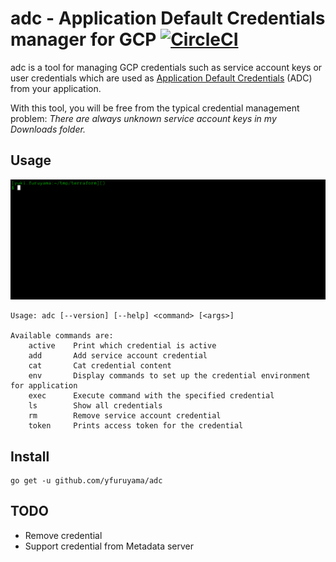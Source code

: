 adc - Application Default Credentials manager for GCP [![CircleCI](https://circleci.com/gh/yfuruyama/adc.svg?style=svg)](https://circleci.com/gh/yfuruyama/adc)
===

adc is a tool for managing GCP credentials such as service account keys or user credentials which are used as [Application Default Credentials](https://cloud.google.com/docs/authentication/production) (ADC) from your application.

With this tool, you will be free from the typical credential management problem: *There are always unknown service account keys in my Downloads folder.*

## Usage

![gif](https://github.com/yfuruyama/adc/blob/master/screencast.gif)

```
Usage: adc [--version] [--help] <command> [<args>]

Available commands are:
    active    Print which credential is active
    add       Add service account credential
    cat       Cat credential content
    env       Display commands to set up the credential environment for application
    exec      Execute command with the specified credential
    ls        Show all credentials
    rm        Remove service account credential
    token     Prints access token for the credential
```

## Install

```
go get -u github.com/yfuruyama/adc
```

## TODO

* Remove credential
* Support credential from Metadata server
